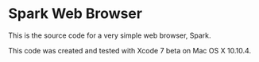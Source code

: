 # Spark Web Browser
This is the source code for a very simple web browser, Spark.

This code was created and tested with Xcode 7 beta on Mac OS X 10.10.4.
